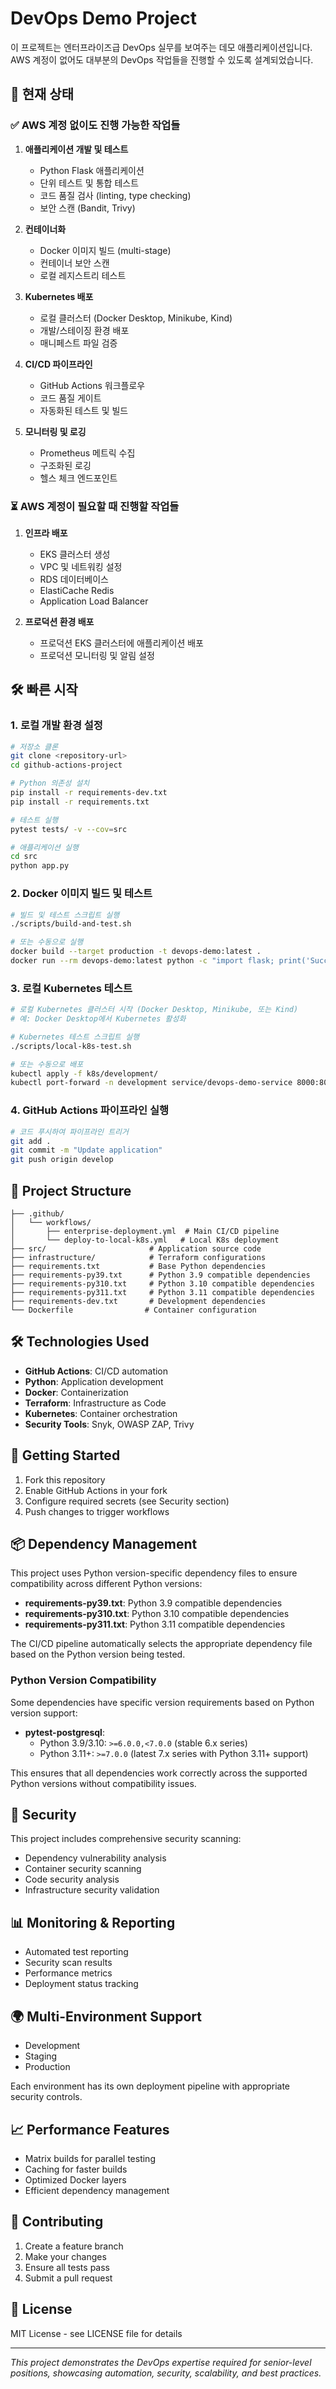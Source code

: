 # DevOps Demo Project

이 프로젝트는 엔터프라이즈급 DevOps 실무를 보여주는 데모 애플리케이션입니다. AWS 계정이 없어도 대부분의 DevOps 작업들을 진행할 수 있도록 설계되었습니다.

## 🚀 현재 상태

### ✅ AWS 계정 없이도 진행 가능한 작업들

1. **애플리케이션 개발 및 테스트**
   - Python Flask 애플리케이션
   - 단위 테스트 및 통합 테스트
   - 코드 품질 검사 (linting, type checking)
   - 보안 스캔 (Bandit, Trivy)

2. **컨테이너화**
   - Docker 이미지 빌드 (multi-stage)
   - 컨테이너 보안 스캔
   - 로컬 레지스트리 테스트

3. **Kubernetes 배포**
   - 로컬 클러스터 (Docker Desktop, Minikube, Kind)
   - 개발/스테이징 환경 배포
   - 매니페스트 파일 검증

4. **CI/CD 파이프라인**
   - GitHub Actions 워크플로우
   - 코드 품질 게이트
   - 자동화된 테스트 및 빌드

5. **모니터링 및 로깅**
   - Prometheus 메트릭 수집
   - 구조화된 로깅
   - 헬스 체크 엔드포인트

### ⏳ AWS 계정이 필요할 때 진행할 작업들

1. **인프라 배포**
   - EKS 클러스터 생성
   - VPC 및 네트워킹 설정
   - RDS 데이터베이스
   - ElastiCache Redis
   - Application Load Balancer

2. **프로덕션 환경 배포**
   - 프로덕션 EKS 클러스터에 애플리케이션 배포
   - 프로덕션 모니터링 및 알림 설정

## 🛠️ 빠른 시작

### 1. 로컬 개발 환경 설정

```bash
# 저장소 클론
git clone <repository-url>
cd github-actions-project

# Python 의존성 설치
pip install -r requirements-dev.txt
pip install -r requirements.txt

# 테스트 실행
pytest tests/ -v --cov=src

# 애플리케이션 실행
cd src
python app.py
```

### 2. Docker 이미지 빌드 및 테스트

```bash
# 빌드 및 테스트 스크립트 실행
./scripts/build-and-test.sh

# 또는 수동으로 실행
docker build --target production -t devops-demo:latest .
docker run --rm devops-demo:latest python -c "import flask; print('Success')"
```

### 3. 로컬 Kubernetes 테스트

```bash
# 로컬 Kubernetes 클러스터 시작 (Docker Desktop, Minikube, 또는 Kind)
# 예: Docker Desktop에서 Kubernetes 활성화

# Kubernetes 테스트 스크립트 실행
./scripts/local-k8s-test.sh

# 또는 수동으로 배포
kubectl apply -f k8s/development/
kubectl port-forward -n development service/devops-demo-service 8000:8000
```

### 4. GitHub Actions 파이프라인 실행

```bash
# 코드 푸시하여 파이프라인 트리거
git add .
git commit -m "Update application"
git push origin develop
```

## 📁 Project Structure

```
├── .github/
│   └── workflows/
│       ├── enterprise-deployment.yml  # Main CI/CD pipeline
│       └── deploy-to-local-k8s.yml   # Local K8s deployment
├── src/                       # Application source code
├── infrastructure/            # Terraform configurations
├── requirements.txt           # Base Python dependencies
├── requirements-py39.txt      # Python 3.9 compatible dependencies
├── requirements-py310.txt     # Python 3.10 compatible dependencies
├── requirements-py311.txt     # Python 3.11 compatible dependencies
├── requirements-dev.txt       # Development dependencies
└── Dockerfile                # Container configuration
```

## 🛠️ Technologies Used

- **GitHub Actions**: CI/CD automation
- **Python**: Application development
- **Docker**: Containerization
- **Terraform**: Infrastructure as Code
- **Kubernetes**: Container orchestration
- **Security Tools**: Snyk, OWASP ZAP, Trivy

## 🚦 Getting Started

1. Fork this repository
2. Enable GitHub Actions in your fork
3. Configure required secrets (see Security section)
4. Push changes to trigger workflows

## 📦 Dependency Management

This project uses Python version-specific dependency files to ensure compatibility across different Python versions:

- **requirements-py39.txt**: Python 3.9 compatible dependencies
- **requirements-py310.txt**: Python 3.10 compatible dependencies  
- **requirements-py311.txt**: Python 3.11 compatible dependencies

The CI/CD pipeline automatically selects the appropriate dependency file based on the Python version being tested.

### Python Version Compatibility

Some dependencies have specific version requirements based on Python version support:

- **pytest-postgresql**: 
  - Python 3.9/3.10: `>=6.0.0,<7.0.0` (stable 6.x series)
  - Python 3.11+: `>=7.0.0` (latest 7.x series with Python 3.11+ support)

This ensures that all dependencies work correctly across the supported Python versions without compatibility issues.

## 🔐 Security

This project includes comprehensive security scanning:
- Dependency vulnerability analysis
- Container security scanning
- Code security analysis
- Infrastructure security validation

## 📊 Monitoring & Reporting

- Automated test reporting
- Security scan results
- Performance metrics
- Deployment status tracking

## 🌍 Multi-Environment Support

- Development
- Staging
- Production

Each environment has its own deployment pipeline with appropriate security controls.

## 📈 Performance Features

- Matrix builds for parallel testing
- Caching for faster builds
- Optimized Docker layers
- Efficient dependency management

## 🤝 Contributing

1. Create a feature branch
2. Make your changes
3. Ensure all tests pass
4. Submit a pull request

## 📝 License

MIT License - see LICENSE file for details

---

*This project demonstrates the DevOps expertise required for senior-level positions, showcasing automation, security, scalability, and best practices.* 